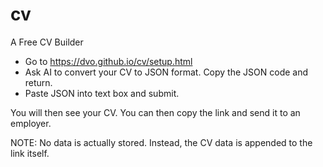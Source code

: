 # cv
A Free CV Builder

- Go to https://dvo.github.io/cv/setup.html
- Ask AI to convert your CV to JSON format. Copy the JSON code and return. 
- Paste JSON into text box and submit. 

You will then see your CV. You can then copy the link and send it to an employer. 

NOTE: No data is actually stored. Instead, the CV data is appended to the link itself. 
